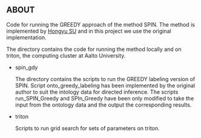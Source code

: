 **ABOUT**
-------------
Code for running the GREEDY approach of the method SPIN. The method is implemented by 
[Hongyu SU](https://github.com/hongyusu) and in this project we use the original implementation. 

The directory contains the code for running the method locally and on triton, the computing cluster at Aalto University. 

* spin_gdy

    The directory contains the scripts to run the GREEDY labeling version of SPIN. Script onto_greedy_labeling has been 
    implemented by the original author to suit the intology data for directed inference. The scripts run_SPIN_Greedy and SPIn_Greedy have been only modified to take the input from the ontology data and the output the corresponding results.
    
* triton 

    Scripts to run grid search for sets of parameters on triton. 

